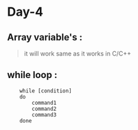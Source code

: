 # Day-4

## Array variable's :
>it will work same as it works in C/C++

## while loop :
```
    while [condition]
    do 
        command1
        command2
        command3
    done    
```

